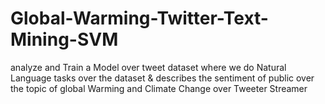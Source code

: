 # Global-Warming-Twitter-Text-Mining-SVM
analyze and Train a Model over tweet dataset where we do Natural Language tasks over the dataset &amp; describes the sentiment of public over the topic of global Warming and Climate Change over Tweeter Streamer

